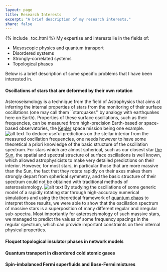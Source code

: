 ```yaml
---
layout: page
title: Research Interests
excerpt: "A brief description of my research interests."
share: false
---
```


{% include _toc.html %}
My expertise and interests lie in the fields of:
* Mesoscopic physics and quantum transport
* Disordered systems
* Strongly-correlated systems
* Topological phases

Below is a brief description of some specific problems that I have been interested in. 

#### Oscillations of stars that are deformed by their own rotation

Asteroseismology is a technique from the field of Astrophysics that aims at inferring the internal properties of stars from the monitoring of their surface oscillations (one may call them ``starquakes'' by analogy with earthquakes here on Earth).
Properties of these surface oscillations, such as their frequencies, can be measured from high-precision Earth-based or space-based observatories, the [Kepler](http://www.nature.com/news/kepler-s-surprise-the-sounds-of-the-stars-1.9724) space mission being one example.
![alt text](http://michaelpasek.github.io/images/Kepler_crop.jpg "Artist's rendition of Kepler spacecraft.\n Source: http://kepler.nasa.gov/multimedia/artwork/artistsconcepts/?ImageID=23")
To deduce useful predictions on the stellar interior from the measured oscillation frequencies, one needs however to have some theoretical a priori knowledge of the basic structure of the oscillation spectrum. 
For stars which are almost spherical, such as our closest star [the Sun](http://sohowww.nascom.nasa.gov/gallery/bestofsoho.html), the spatial and spectral structure of surface oscillations is well known, which allowed astrophysicists to make very detailed predictions on their interior.
However, for most stars, in particular those that are more massive than the Sun, the fact that they rotate rapidly on their axes makes them strongly depart from spherical symmetry, and the basic structure of their spectrum could not be obtained with traditional methods of asteroseismology.
![alt text](http://www-personal.umich.edu/~monnier/Altair2007/Altair_files/PR_image6.jpg "Credit: Ming Zhao (University of Michigan)")
By studying the oscillations of some generic model of a rapidly rotating star through high-accuracy numerical simulations and using the theoretical framework of [quantum chaos](http://www.scientificamerican.com/article/quantum-chaos-subatomic-worlds/) to interpret those results, we were able to show that the oscillation spectrum of massive stars is a superposition of many different regular and irregular sub-spectra. 
Most importantly for asteroseismology of such massive stars, we managed to predict the values of some frequency spacings in the regular spectrum, which can provide important constraints on their internal physical properties.


#### Floquet topological insulator phases in network models


#### Quantum transport in disordered cold atomic gases


#### Spin-imbalanced Fermi superfluids and Bose-Fermi mixtures


